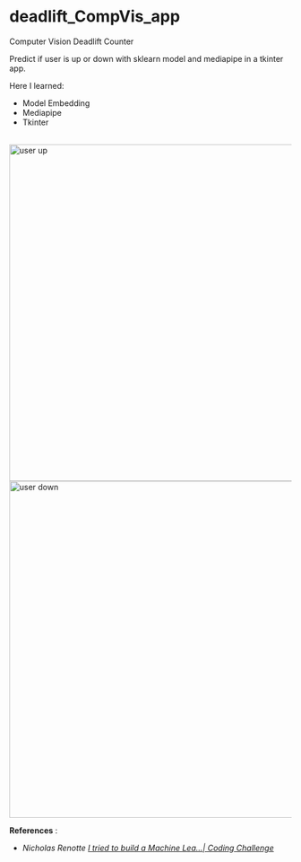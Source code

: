 # deadlift_CompVis_app
Computer Vision Deadlift Counter

Predict if user is up or down with sklearn model and mediapipe in a tkinter app.

Here I learned:
  - Model Embedding 
  - Mediapipe
  - Tkinter
  
  <br/>
  
  
  
<img alt='user up' src='https://user-images.githubusercontent.com/90383672/191515182-f784ab2e-66cb-4acc-9d17-614577f408a5.png' width=600>
<img alt='user down' src='https://user-images.githubusercontent.com/90383672/191517009-47d1e0dc-11c7-4627-ba80-03d55148bf08.png' width=600>


**References** :
  - _Nicholas Renotte [I tried to build a Machine Lea...| Coding Challenge](https://youtu.be/zaBy3X37Oa8)_
